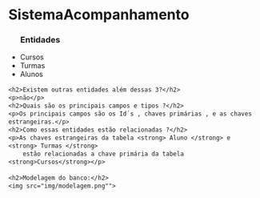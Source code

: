 # SistemaAcompanhamento

  <ul>
        <h3>Entidades</h3>
            <li>Cursos</li>
            <li>Turmas</li>
            <li>Alunos</li>
    </ul>

    <h2>Existem outras entidades além dessas 3?</h2>
    <p>não</p>
    <h2>Quais são os principais campos e tipos ?</h2>
    <p>Os principais campos são os Id´s , chaves primárias , e as chaves estrangeiras.</p>
    <h2>Como essas entidades estão relacionadas ?</h2>
    <p>As chaves estrangeiras da tabela <strong> Aluno </strong> e <strong> Turmas </strong> 
        estão relacionadas a chave primária da tabela <strong>Cursos</strong></p>
    
    <h2>Modelagem do banco:</h2>
    <img src="img/modelagem.png"">

